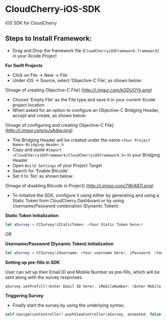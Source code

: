 # CloudCherry-iOS-SDK

iOS SDK for CloudCherry

## Steps to Install Framework:

- Drag and Drop the framework file (```CloudCherryiOSFramework.framework```) in your Xcode Project

**For Swift Projects**

- Click on File -> New -> File
- Under iOS -> Source, select ’Objective-C File’, as shown below:

![Image of creating Objective-C File]
(http://i.imgur.com/kODUOYk.png)

- Choose 'Empty File' as the File type and save it in your current Xcode project location
- When asked for an option to configure an Objective-C Bridging Header, accept and create, as shown below:

![Image of configuring and creating Objective-C File]
(http://i.imgur.com/qJyAdiw.png)

- The Bridging Header will be created under the name ```<Your Project Name>-Bridging-Header.h```
- Copy and paste ```#import <CloudCherryiOSFramework/CloudCherryiOSFramework.h>``` in your Bridging Header
- Open ```Build Settings``` of your Project Target
- Search for 'Enable Bitcode'
- Set it to 'No' as shown below:

![Image of disabling Bitcode in Project]
(http://i.imgur.com/7WrAR7l.png)

- To initialize the SDK, configure it using either by generating and using a Static Token from CloudCherry Dashboard or by using Username/Password combination (Dynamic Token):

**Static Token Initialization**

```Swift
let aSurvey = CCSurvey(iStaticToken: <Your Static Token here>)
```

*OR*

**Username/Password (Dynamic Token) Initialization**

```Swift
let aSurvey = CCSurvey(iUsername: <Your username here>, iPassword: <Your password here>)
```

**Setting up pre-fills in SDK**

User can set up their Email ID and Mobile Number as pre-fills, which will be sent along with the survey responses

```Swift
aSurvey.setPrefill(<Enter Email ID here>, iMobileNumber: <Enter Mobile Number here>)
```

**Triggering Survey**

- Finally start the survey by using the underlying syntax:

```Swift
self.navigationController?.pushViewController(aSurvey, animated: false)
```
